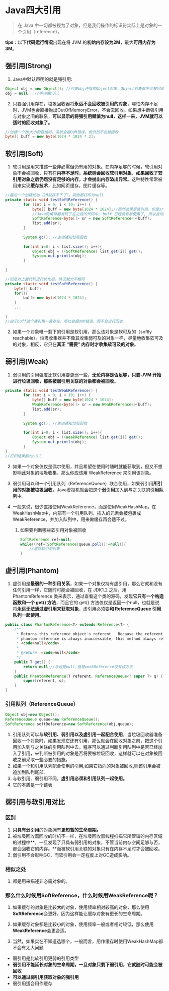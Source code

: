 # Java四大引用

> 在 Java 中一切都被视为了对象，但是我们操作的标识符实际上是对象的一个引用（reference）。

**tips**：以下**代码运行情况**出现在将 JVM 的**初始内存设为2M**，最大**可用内存为 3M**。

## 强引用(Strong)

1. Java中默认声明的就是强引用:

```java
Object obj = new Object(); //只要obj还指向Object对象，Object对象就不会被回收
obj = null;  //手动置null
```

2. 只要强引用存在，垃圾回收器将**永远不会回收被引用的对象**，哪怕内存不足时，JVM也会直接抛出OutOfMemoryError，不会去回收。如果想中断强引用与对象之间的联系，**可以显示的将强引用赋值为null，这样一来，JVM就可以适时的回收对象了。**

```java
//创建一个2M大小的数组时，系统会报OOM错误，但仍然不会被回收
byte[] buff = new byte[1024 * 1024 * 2];
```



## 软引用(Soft)

1. 软引用是用来描述一些非必需但仍有用的对象。在内存足够的时候，软引用对象不会被回收，只有在**内存不足时，系统则会回收软引用对象**，**如果回收了软引用对象之后仍然没有足够的内存，才会抛出内存溢出异常**。这种特性常常被用来实现**缓存技术**，比如网页缓存，图片缓存等。

```java
//最后一个创建成功（2M就存不下了），其他都打印为null
private static void testSoftReference() {
		for (int i = 0; i < 10; i++) {
			byte[] buff = new byte[1024 * 1024];//虽然这里是强引用，但是sr仍然是指向一个弱引用
            //Java的编译器发现了在之后的代码中, buff 已经没有被使用了, 所以自动进行了优化。buff变成了弱引用对象
			SoftReference<byte[]> sr = new SoftReference<>(buff);
			list.add(sr);
		}
		
		System.gc(); //主动通知垃圾回收
		
		for(int i=0; i < list.size(); i++){
			Object obj = ((SoftReference) list.get(i)).get();
			System.out.println(obj);
		}
		
}
```

```java
//但是对上面代码进行优化后，情况就大不相同
private static void testSoftReference() {
    byte[] buff;
    for(){
        buff= new byte[1024 * 1024];
    }
    ...
    
}
//由于buff这个强引用一直存在，所以会报OOM错误，而不会进行回收
```

2. 如果一个对象唯一剩下的引用是软引用，那么该对象是软可及的（softly reachable）。垃圾收集器并不像其收集弱可及的对象一样，尽量地收集软可及的对象，相反，它只在**真正 “需要” 内存时才收集软可及的对象**。

## 弱引用(Weak)

1. 弱引用的引用强度比软引用要更弱一些，**无论内存是否足够，只要 JVM 开始进行垃圾回收，那些被弱引用关联的对象都会被回收**。

```java
private static void testWeakReference() {
		for (int i = 0; i < 10; i++) {
			byte[] buff = new byte[1024 * 1024];
			WeakReference<byte[]> sr = new WeakReference<>(buff);
			list.add(sr);
		}
		
		System.gc(); //主动通知垃圾回收
		
		for(int i=0; i < list.size(); i++){
			Object obj = ((WeakReference) list.get(i)).get();
			System.out.println(obj);
		}
}
//打印结果都为null
```

2. 如果一个对象仅仅是偶尔使用，并且希望在使用时随时就能获取到，但又不想影响此对象的垃圾收集，那么你应该用 WeakReference 来引用该对象。

3. 弱引用可以和一个引用队列（ReferenceQueue）联合使用，如果弱引用**所引用的对象被垃圾回收**，Java虚拟机就会把这个**弱引用**加入到与之关联的**引用队列**中。

4. 一般来说，很少直接使用WeakReference，而是使用WeakHashMap。在WeakHashMap中，内部有一个引用队列，插入的元素会被包裹成WeakReference，并加入队列中，用来做缓存再合适不过。

   1. 如果要判断哪些软引用对象被回收

      ```java
      SoftReference ref=null;
      while((ref=(SoftReference)queue.poll()!=null)){
          //清除软引用对象
      }
      ```

      

## 虚引用(Phantom)

1. 虚引用是**最弱的一种引用关系**，如果一个对象仅持有虚引用，那么它就和没有任何引用一样，它随时可能会被回收，在 JDK1.2 之后，用 PhantomReference 类来表示，通过查看这个类的源码，发现**它只有一个构造函数和一个 get() 方法**，而且它的 get() 方法仅仅是返回一个null，也就是说将**永远无法通过虚引用来获取对象**，虚引用必须要**和 ReferenceQueue 引用队列一起使用**。

```java
public class PhantomReference<T> extends Reference<T> {
    /**
     * Returns this reference object's referent.  Because the referent of a
     * phantom reference is always inaccessible, this method always returns
     * <code>null</code>.
     *
     * @return  <code>null</code>
     */
    public T get() {
        return null;//永远是null,但是weakReference没有该方法
    }
    public PhantomReference(T referent, ReferenceQueue<? super T> q) {
        super(referent, q);
    }
}
```

### 引用队列（ReferenceQueue）

```java
Object obj=new Object();
ReferenceQueue queue=new ReferenceQueue();
SoftReference softReference=new SoftReference(obj,queue);
```



1. 引用队列可以与**软引用、弱引用以及虚引用一起配合使用**，当垃圾回收器准备回收一个对象时，如果发现它还有引用，那么就会在回收对象之前，把这个引用加入到与之关联的引用队列中去。程序可以通过判断引用队列中是否已经加入了引用，来判断被引用的对象是否将要被垃圾回收，这样就可以在对象被回收之前采取一些必要的措施。
2. 如果一个和引用队列配合使用的引用,如果它指向的对象被回收,则该引用会被追加到队列尾部.
3. 与软引用、弱引用不同，**虚引用必须和引用队列一起使用。**
4. 它的本质是一个链表

## 弱引用与软引用对比



### 区别

1. **只具有弱引用**的对象拥有**更短暂的生命周期。**
2. 被垃圾回收器回收的时机不一样，在垃圾回收器线程扫描它所管辖的内存区域的过程中**，一旦发现了只具有弱引用的对象，不管当前内存空间足够与否，都会回收它的内存。**而被软引用关联的对象只有在内存不足时才会被回收。
3. 弱引用不会影响GC，而软引用会一定程度上对GC造成影响。

### 相似之处

1. 都是用来描述非必需对象的。

### 那么什么时候用SoftReference，什么时候用WeakReference呢？

1. 如果缓存的对象是比较**大**的对象，使用频率相对较高的对象，那么使用**SoftReference**会更好，因为这样能让缓存对象有更长的生命周期。

2. 如果缓存对象都是比较**小**的对象，使用频率一般或者相对较低，那么使用**WeakReference**会更合适。

3. 当然，如果实在不知道选哪个，一般而言，用作缓存时使用WeakHashMap都不会有太大问题

- 弱引用是比软引用更弱的引用类型
- **弱引用不能延长对象的生命周期，一旦对象只剩下弱引用，它就随时可能会被回收**
- **可以通过弱引用获取对象的强引用**
- 弱引用适合用作缓存


